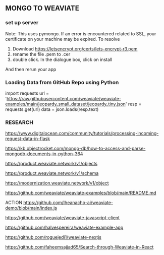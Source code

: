 ## MONGO TO WEAVIATE

### set up server

Note: This uses pymongo. If an error is encountered related to SSL, your certificate on your machine may be expired. To resolve

1. Download https://letsencrypt.org/certs/lets-encrypt-r3.pem
2. rename the file .pem to .cer
3. double click. In the dialogue box, click on install

And then rerun your app

### Loading Data from GitHub Repo using Python

import requests
url = 'https://raw.githubusercontent.com/weaviate/weaviate-examples/main/jeopardy_small_dataset/jeopardy_tiny.json'
resp = requests.get(url)
data = json.loads(resp.text)

### RESEARCH
https://www.digitalocean.com/community/tutorials/processing-incoming-request-data-in-flask

https://kb.objectrocket.com/mongo-db/how-to-access-and-parse-mongodb-documents-in-python-364

https://product.weaviate.network/v1/objects

https://product.weaviate.network/v1/schema

https://modernization.weaviate.network/v1/object

https://github.com/weaviate/weaviate-examples/blob/main/README.md

ACTION
https://github.com/Iheanacho-ai/weaviate-demo/blob/main/index.js

https://github.com/weaviate/weaviate-javascript-client

https://github.com/halvespereira/weaviate-example-app

https://github.com/roguejedi1/weaviate-nextjs

https://github.com/faheemsajjad65/Search-through-Weaviate-in-React


